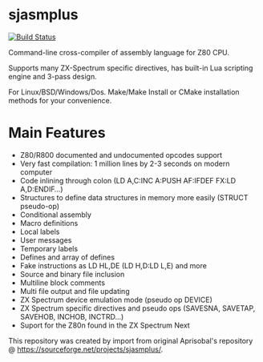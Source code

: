 # sjasmplus
[![Build Status](https://api.cirrus-ci.com/github/z00m128/sjasmplus.svg)](https://cirrus-ci.com/github/z00m128/sjasmplus)

Command-line cross-compiler of assembly language for Z80 CPU. 

Supports many ZX-Spectrum specific directives, has built-in Lua scripting engine and 3-pass design.

For Linux/BSD/Windows/Dos. Make/Make Install or CMake installation methods for your convenience.

Main Features
=============

- Z80/R800 documented and undocumented opcodes support
- Very fast compilation: 1 million lines by 2-3 seconds on modern computer
- Code inlining through colon (LD A,C:INC A:PUSH AF:IFDEF FX:LD A,D:ENDIF…)
- Structures to define data structures in memory more easily (STRUCT pseudo-op)
- Conditional assembly
- Macro definitions
- Local labels
- User messages
- Temporary labels
- Defines and array of defines
- Fake instructions as LD HL,DE (LD H,D:LD L,E) and more
- Source and binary file inclusion
- Multiline block comments
- Multi file output and file updating
- ZX Spectrum device emulation mode (pseudo op DEVICE)
- ZX Spectrum specific directives and pseudo ops (SAVESNA, SAVETAP, SAVEHOB, INCHOB, INCTRD...)
- Suport for the Z80n found in the ZX Spectrum Next

This repository was created by import from original Aprisobal's repository @ https://sourceforge.net/projects/sjasmplus/.

